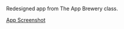 Redesigned app from The App Brewery class.

[App Screenshot](https://github.com/camillesalvador/clima/blob/master/images/app-screen.png)